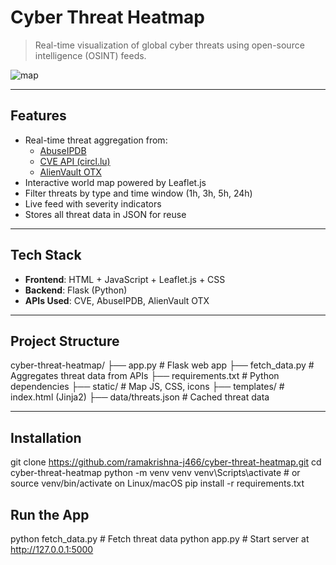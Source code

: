 # Cyber Threat Heatmap

> Real-time visualization of global cyber threats using open-source intelligence (OSINT) feeds.

![map](https://github.com/ramakrishna-j466/cyber-threat-heatmap/assets/preview.png)

---

## Features

- Real-time threat aggregation from:
  - [AbuseIPDB](https://www.abuseipdb.com/)
  - [CVE API (circl.lu)](https://cve.circl.lu/)
  - [AlienVault OTX](https://otx.alienvault.com/)
- Interactive world map powered by Leaflet.js
- Filter threats by type and time window (1h, 3h, 5h, 24h)
- Live feed with severity indicators
- Stores all threat data in JSON for reuse

---

##  Tech Stack

- **Frontend**: HTML + JavaScript + Leaflet.js + CSS
- **Backend**: Flask (Python)
- **APIs Used**: CVE, AbuseIPDB, AlienVault OTX

---

##  Project Structure

cyber-threat-heatmap/
├── app.py # Flask web app
├── fetch_data.py # Aggregates threat data from APIs
├── requirements.txt # Python dependencies
├── static/ # Map JS, CSS, icons
├── templates/ # index.html (Jinja2)
├── data/threats.json # Cached threat data


---

## Installation

git clone https://github.com/ramakrishna-j466/cyber-threat-heatmap.git
cd cyber-threat-heatmap
python -m venv venv
venv\Scripts\activate  # or source venv/bin/activate on Linux/macOS
pip install -r requirements.txt


## Run the App

python fetch_data.py  # Fetch threat data
python app.py         # Start server at http://127.0.0.1:5000




